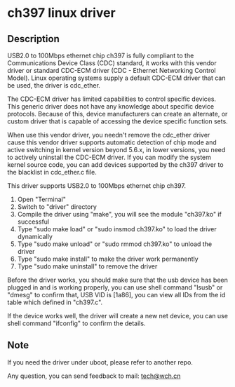 # ch397 linux driver
## Description

USB2.0 to 100Mbps ethernet chip ch397 is fully compliant to the Communications Device Class (CDC) standard, it works with this vendor driver or standard CDC-ECM driver (CDC - Ethernet Networking Control Model). Linux operating systems supply a default CDC-ECM driver that can be used, the driver is cdc_ether.

The CDC-ECM driver has limited capabilities to control specific devices. This generic driver does not have any knowledge about specific device protocols. Because of this, device manufacturers can create an alternate, or custom driver that is capable of accessing the device specific function sets.

When use this vendor driver,  you needn't remove the cdc_ether driver cause this vendor driver supports automatic detection of chip mode and active switching in kernel version beyond 5.6.x, in lower versions, you need to actively uninstall the CDC-ECM driver. If you can modify the system kernel source code, you can add devices supported by the ch397 driver to the blacklist in cdc_ether.c file.

This driver supports USB2.0 to 100Mbps ethernet chip ch397.

1. Open "Terminal"
2. Switch to "driver" directory
3. Compile the driver using "make", you will see the module "ch397.ko" if successful
4. Type "sudo make load" or "sudo insmod ch397.ko" to load the driver dynamically
5. Type "sudo make unload" or "sudo rmmod ch397.ko" to unload the driver
6. Type "sudo make install" to make the driver work permanently
7. Type "sudo make uninstall" to remove the driver

Before the driver works, you should make sure that the usb device has been plugged in and is working properly, you can use shell command "lsusb" or "dmesg" to confirm that, USB VID is [1a86], you can view all IDs from the id table which defined in "ch397.c".

If the device works well, the driver will create a new net device, you can use shell command "ifconfig" to confirm the details.

## Note

If you need the driver under uboot, please refer to another repo.

Any question, you can send feedback to mail: tech@wch.cn
